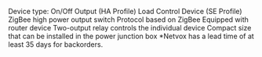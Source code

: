 Device type: On/Off Output (HA Profile) Load Control Device (SE Profile)
ZigBee high power output switch
Protocol based on ZigBee
Equipped with router device
Two-output relay controls the individual device
Compact size that can be installed in the power junction box
*Netvox has a lead time of at least 35 days for backorders.

